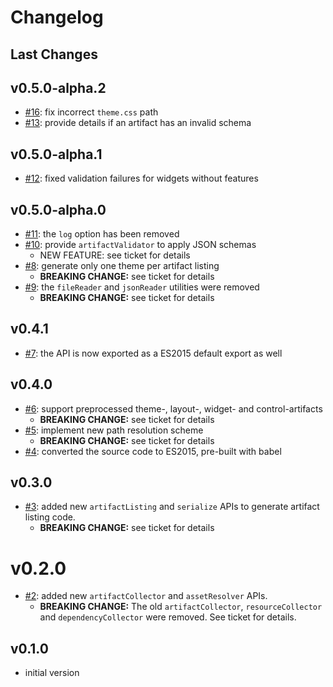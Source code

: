 # Changelog

## Last Changes

## v0.5.0-alpha.2

- [#16](https://github.com/LaxarJS/laxar-tooling/issues/16): fix incorrect `theme.css` path
- [#13](https://github.com/LaxarJS/laxar-tooling/issues/13): provide details if an artifact has an invalid schema


## v0.5.0-alpha.1

- [#12](https://github.com/LaxarJS/laxar-tooling/issues/12): fixed validation failures for widgets without features


## v0.5.0-alpha.0

- [#11](https://github.com/LaxarJS/laxar-tooling/issues/11): the `log` option has been removed
- [#10](https://github.com/LaxarJS/laxar-tooling/issues/10): provide `artifactValidator` to apply JSON schemas
  + NEW FEATURE: see ticket for details
- [#8](https://github.com/LaxarJS/laxar-tooling/issues/8): generate only one theme per artifact listing
  + **BREAKING CHANGE:** see ticket for details
- [#9](https://github.com/LaxarJS/laxar-tooling/issues/9): the `fileReader` and `jsonReader` utilities were removed
  + **BREAKING CHANGE:** see ticket for details


## v0.4.1

- [#7](https://github.com/LaxarJS/laxar-tooling/issues/7): the API is now exported as a ES2015 default export as well


## v0.4.0

- [#6](https://github.com/LaxarJS/laxar-tooling/issues/6): support preprocessed theme-, layout-, widget- and control-artifacts
  + **BREAKING CHANGE:** see ticket for details
- [#5](https://github.com/LaxarJS/laxar-tooling/issues/5): implement new path resolution scheme
  + **BREAKING CHANGE:** see ticket for details
- [#4](https://github.com/LaxarJS/laxar-tooling/issues/4): converted the source code to ES2015, pre-built with babel


## v0.3.0

- [#3](https://github.com/LaxarJS/laxar-tooling/issues/3): added new `artifactListing` and `serialize` APIs to generate artifact listing code.
  + **BREAKING CHANGE:** see ticket for details


# v0.2.0

- [#2](https://github.com/LaxarJS/laxar-tooling/issues/2): added new `artifactCollector` and `assetResolver` APIs.
    + **BREAKING CHANGE:** The old `artifactCollector`, `resourceCollector` and `dependencyCollector` were removed.
      See ticket for details.


## v0.1.0

- initial version
